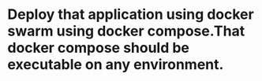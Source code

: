 # Deploy that application using docker swarm using docker compose.That docker compose should be executable on any environment.
